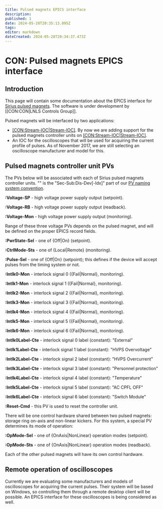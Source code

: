 ```yaml
---
title: Pulsed magnets EPICS interface
description: 
published: 1
date: 2024-05-28T20:35:13.095Z
tags: 
editor: markdown
dateCreated: 2024-05-28T20:34:37.473Z
---
```


# CON: Pulsed magnets EPICS interface

## Introduction
This page will contain some documentation about the EPICS interface for [Sirius pulsed magnets](/Machine/pulsed_magnets). The software is under development by [[CON:CON|LNLS Controls Group]].

Pulsed magnets will be interfaced by two applications:
* [[CON:Stream-IOC|Stream-IOC]](link). By now we are adding support for the pulsed magnets controller units on [[CON:Stream-IOC|Stream-IOC]](link).
* An IOC for the oscilloscopes that will be used for acquiring the current profile of pulses. As of November 2017, we are still selecting an oscilloscope manufacturer and model for this.

## Pulsed magnets controller unit PVs

The PVs below will be associated with each of Sirius pulsed magnets controller units. "<prefix>" is the "Sec-Sub:Dis-Dev[-Idx]" part of our [PV naming system convention](/Machine/naming_system).


**<prefix>:Voltage-SP** - high voltage power supply output (setpoint).

**<prefix>:Voltage-RB** - high voltage power supply output (readback).

**<prefix>:Voltage-Mon** - high voltage power supply output (monitoring).


Range of these three voltage PVs depends on the pulsed magnet, and will be defined on the proper EPICS record fields.


**<prefix>:PwrState-Sel** - one of {Off|On} (setpoint).


**<prefix>:CtrlMode-Sts** - one of {Local|Remote} (monitoring).


**<prefix>:Pulse-Sel** -  one of {Off|On} (setpoint); this defines if the device will accept pulses from the timing system or not.


**<prefix>:Intlk0-Mon** - interlock signal 0 ({Fail|Normal}, monitoring).

**<prefix>:Intlk1-Mon** - interlock signal 1 ({Fail|Normal}, monitoring).

**<prefix>:Intlk2-Mon** - interlock signal 2 ({Fail|Normal}, monitoring).

**<prefix>:Intlk3-Mon** - interlock signal 3 ({Fail|Normal}, monitoring).

**<prefix>:Intlk4-Mon** - interlock signal 4 ({Fail|Normal}, monitoring).

**<prefix>:Intlk5-Mon** - interlock signal 5 ({Fail|Normal}, monitoring).

**<prefix>:Intlk6-Mon** - interlock signal 6 ({Fail|Normal}, monitoring).


**<prefix>:Intlk0Label-Cte** - interlock signal 0 label (constant): "External"

**<prefix>:Intlk1Label-Cte** - interlock signal 1 label (constant): "HVPS Overvoltage"

**<prefix>:Intlk2Label-Cte** - interlock signal 2 label (constant): "HVPS Overcurrent"

**<prefix>:Intlk3Label-Cte** - interlock signal 3 label (constant): "Personnel protection"

**<prefix>:Intlk4Label-Cte** - interlock signal 4 label (constant): "Temperature"

**<prefix>:Intlk5Label-Cte** - interlock signal 5 label (constant): "AC CPFL OFF"

**<prefix>:Intlk6Label-Cte** - interlock signal 6 label (constant): "Switch Module"


**<prefix>:Reset-Cmd** - this PV is used to reset the controller unit.


There will be one control hardware shared between two pulsed magnets: storage ring on-axis and non-linear kickers. For this system, a special PV determines its mode of operation:


**<prefix>:OpMode-Sel** - one of {OnAxis|NonLinear} operation modes (setpoint).

**<prefix>:OpMode-Sts** - one of {OnAxis|NonLinear} operation modes (readback).


Each of the other pulsed magnets will have its own control hardware.

## Remote operation of oscilloscopes

Currently we are evaluating some manufacturers and models of oscilloscopes for acquiring the current pulses. Their system will be based on Windows, so controlling them through a remote desktop client will be possible. An EPICS interface for these oscilloscopes is being considered as well.
